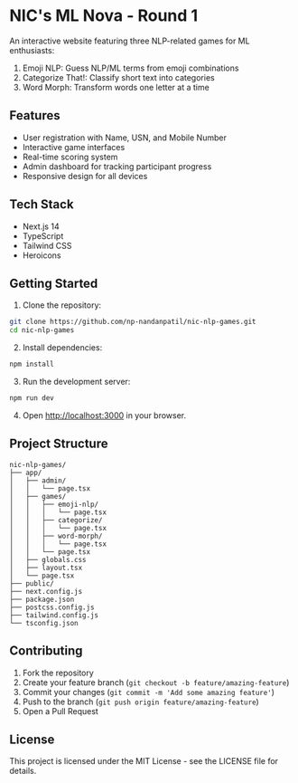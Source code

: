 # NIC's ML Nova - Round 1

An interactive website featuring three NLP-related games for ML enthusiasts:
1. Emoji NLP: Guess NLP/ML terms from emoji combinations
2. Categorize That!: Classify short text into categories
3. Word Morph: Transform words one letter at a time

## Features

- User registration with Name, USN, and Mobile Number
- Interactive game interfaces
- Real-time scoring system
- Admin dashboard for tracking participant progress
- Responsive design for all devices

## Tech Stack

- Next.js 14
- TypeScript
- Tailwind CSS
- Heroicons

## Getting Started

1. Clone the repository:
```bash
git clone https://github.com/np-nandanpatil/nic-nlp-games.git
cd nic-nlp-games
```

2. Install dependencies:
```bash
npm install
```

3. Run the development server:
```bash
npm run dev
```

4. Open [http://localhost:3000](http://localhost:3000) in your browser.


## Project Structure

```
nic-nlp-games/
├── app/
│   ├── admin/
│   │   └── page.tsx
│   ├── games/
│   │   ├── emoji-nlp/
│   │   │   └── page.tsx
│   │   ├── categorize/
│   │   │   └── page.tsx
│   │   ├── word-morph/
│   │   │   └── page.tsx
│   │   └── page.tsx
│   ├── globals.css
│   ├── layout.tsx
│   └── page.tsx
├── public/
├── next.config.js
├── package.json
├── postcss.config.js
├── tailwind.config.js
└── tsconfig.json
```

## Contributing

1. Fork the repository
2. Create your feature branch (`git checkout -b feature/amazing-feature`)
3. Commit your changes (`git commit -m 'Add some amazing feature'`)
4. Push to the branch (`git push origin feature/amazing-feature`)
5. Open a Pull Request

## License

This project is licensed under the MIT License - see the LICENSE file for details.

<!-- Deployment triggered: [timestamp] --> 
